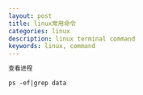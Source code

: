 ```yaml
---
layout: post
title: linux常用命令
categories: linux
description: linux terminal command
keywords: linux, command
---
```

```html
查看进程

ps -ef|grep data
```
